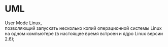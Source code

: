 # UML  

User Mode Linux, позволяющий запускать несколько копий операционной системы Linux на одном компьютере (в настоящее время встроен и ядро Linux версии 2.6);
